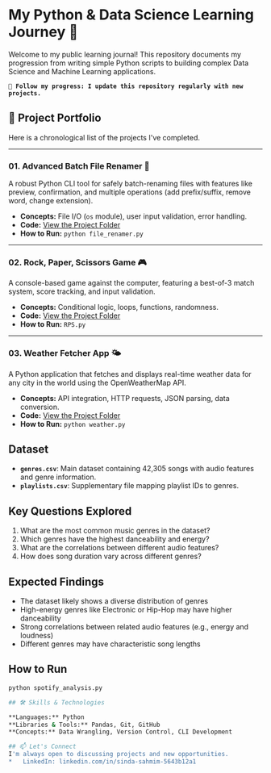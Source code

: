 # My Python & Data Science Learning Journey 🚀

Welcome to my public learning journal! This repository documents my progression from writing simple Python scripts to building complex Data Science and Machine Learning applications.

**`📍 Follow my progress: I update this repository regularly with new projects.`**

## 📂 Project Portfolio

Here is a chronological list of the projects I've completed.

---

### 01. Advanced Batch File Renamer 🔧
A robust Python CLI tool for safely batch-renaming files with features like preview, confirmation, and multiple operations (add prefix/suffix, remove word, change extension).

*   **Concepts:** File I/O (`os` module), user input validation, error handling.
*   **Code:** [View the Project Folder](/batch_file_renamer)
*   **How to Run:** `python file_renamer.py`

---

### 02. Rock, Paper, Scissors Game 🎮
A console-based game against the computer, featuring a best-of-3 match system, score tracking, and input validation.

*   **Concepts:** Conditional logic, loops, functions, randomness.
*   **Code:** [View the Project Folder](rock_paper_scissors)
*   **How to Run:** `RPS.py`

---
### 03. Weather Fetcher App 🌤️
A Python application that fetches and displays real-time weather data for any city in the world using the OpenWeatherMap API.

*   **Concepts:** API integration, HTTP requests, JSON parsing, data conversion.
*   **Code:** [View the Project Folder](/weather_app)
*   **How to Run:** `python weather.py`
## Dataset
- **`genres.csv`**: Main dataset containing 42,305 songs with audio features and genre information.
- **`playlists.csv`**: Supplementary file mapping playlist IDs to genres.

## Key Questions Explored
1. What are the most common music genres in the dataset?
2. Which genres have the highest danceability and energy?
3. What are the correlations between different audio features?
4. How does song duration vary across different genres?

## Expected Findings
- The dataset likely shows a diverse distribution of genres
- High-energy genres like Electronic or Hip-Hop may have higher danceability
- Strong correlations between related audio features (e.g., energy and loudness)
- Different genres may have characteristic song lengths

## How to Run
```bash
python spotify_analysis.py

## 🛠️ Skills & Technologies

**Languages:** Python  
**Libraries & Tools:** Pandas, Git, GitHub  
**Concepts:** Data Wrangling, Version Control, CLI Development

## 📫 Let's Connect
I'm always open to discussing projects and new opportunities.
*   LinkedIn: linkedin.com/in/sinda-sahmim-5643b12a1

